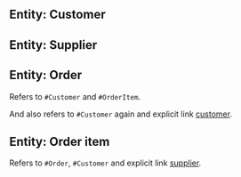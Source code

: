 ## Entity: Customer

## Entity: Supplier

## Entity: Order

Refers to `#Customer` and `#OrderItem`.

And also refers to `#Customer` again and explicit link [customer](#Customer).

## Entity: Order item

Refers to `#Order`, `#Customer` and explicit link [supplier](#Supplier).
